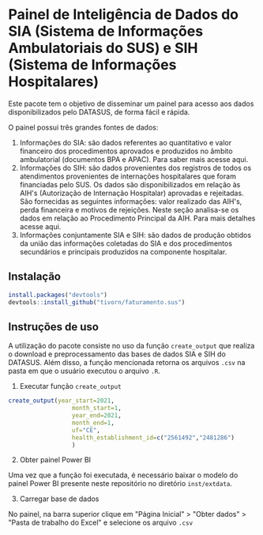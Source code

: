 # Painel de Inteligência de Dados do SIA (Sistema de Informações Ambulatoriais do SUS) e SIH (Sistema de Informações Hospitalares) 

Este pacote tem o objetivo de disseminar um painel para acesso aos dados disponibilizados pelo DATASUS, de forma fácil e rápida. 

O painel possui três grandes fontes de dados:

1) Informações do SIA: são dados referentes ao quantitativo e valor financeiro dos procedimentos aprovados e produzidos no âmbito ambulatorial (documentos BPA e APAC). Para saber mais acesse aqui.
2) Informações do SIH: são dados provenientes dos registros de todos os atendimentos provenientes de internações hospitalares que foram financiadas pelo SUS. Os dados são disponibilizados em relação às AIH's (Autorização de Internação Hospitalar) aprovadas e rejeitadas. São fornecidas as seguintes informações: valor realizado das AIH's, perda financeira e motivos de rejeições. Neste seção analisa-se os dados em relação ao Procedimento Principal da AIH. Para mais detalhes acesse aqui.
3) Informações conjuntamente SIA e SIH: são dados de produção obtidos da união das informações coletadas do SIA e dos procedimentos secundários e principais produzidos na componente hospitalar.

## Instalação

```r
install.packages("devtools")
devtools::install_github("tivorn/faturamento.sus")
```

## Instruções de uso

A utilização do pacote consiste no uso da função `create_output` que realiza o download e preprocessamento das bases de dados SIA e SIH do DATASUS. Além disso, a função mencionada retorna os arquivos `.csv` na pasta em que o usuário executou o arquivo `.R`.

1) Executar função `create_output`
```r
create_output(year_start=2021,
                  month_start=1,
                  year_end=2021,
                  month_end=1,
                  uf="CE",
                  health_establishment_id=c("2561492","2481286")
                  )
```

2) Obter painel Power BI

Uma vez que a função foi executada, é necessário baixar o modelo do painel Power BI presente neste repositório no diretório `inst/extdata`.

3) Carregar base de dados 

No painel, na barra superior clique em "Página Inicial" > "Obter dados" > "Pasta de trabalho do Excel" e selecione os arquivo `.csv` 


